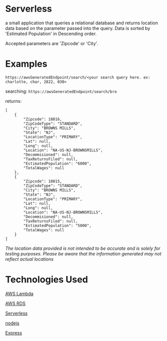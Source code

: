 # Serverless
a small application that queries a relational database and returns location data based on the parameter passed into the query. Data is sorted by 'Estimated Population' in Descending order. 

Accepted parameters are 'Zipcode' or 'City'. 

# Examples

`https://awsGeneratedEndpoint/search/<your search query here. ex: charlotte, char, 2822, 030>`

searching:
`https://awsGeneratedEndpoint/search/bro`

returns:
``` 
[
    {
        "Zipcode": 18016,
        "ZipCodeType": "STANDARD",
        "City": "BROWNS MILLS",
        "State": "NJ",
        "LocationType": "PRIMARY",
        "Lat": null,
        "Long": null,
        "Location": "NA-US-NJ-BROWNSMILLS",
        "Decommisioned": null,
        "TaxReturnsFiled": null,
        "EstimatedPopulation": "6000",
        "TotalWages": null
    },
    {
        "Zipcode": 18015,
        "ZipCodeType": "STANDARD",
        "City": "BROWNS MILLS",
        "State": "NJ",
        "LocationType": "PRIMARY",
        "Lat": null,
        "Long": null,
        "Location": "NA-US-NJ-BROWNSMILLS",
        "Decommisioned": null,
        "TaxReturnsFiled": null,
        "EstimatedPopulation": "5000",
        "TotalWages": null
    }
]
```

*The location data provided is not intended to be accurate and is solely for testing purposes. Please be aware that the information generated may not reflect actual locations*

# Technologies Used
[AWS Lambda](https://docs.aws.amazon.com/lambda/)

[AWS RDS](https://aws.amazon.com/rds/)

[Serverless](https://www.serverless.com/)

[nodejs](https://nodejs.org/en)

[Express](https://expressjs.com/)





